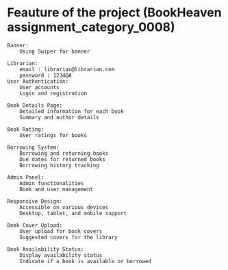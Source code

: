# Feauture of the project (BookHeaven   assignment_category_0008)
    
    Banner:
        Using Swiper for banner

    Librarian:
        email : librarian@librarian.com
        password : 1234@A
    User Authentication:
        User accounts
        Login and registration

    Book Details Page:
        Detailed information for each book
        Summary and author details

    Book Rating:
        User ratings for books

    Borrowing System:
        Borrowing and returning books
        Due dates for returned books
        Borrowing history tracking

    Admin Panel:
        Admin functionalities
        Book and user management

    Responsive Design:
        Accessible on various devices
        Desktop, tablet, and mobile support

    Book Cover Upload:
        User upload for book covers
        Suggested covers for the library

    Book Availability Status:
        Display availability status
        Indicate if a book is available or borrowed
